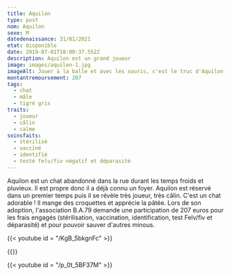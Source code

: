 ```yaml
---
title: Aquilon
type: post
nom: Aquilon
sexe: M
datedenaissance: 31/01/2021
etat: disponible
date: 2019-07-01T18:00:37.552Z
description: Aquilon est un grand joueur
image: images/aquilon-1.jpg
imageAlt: Jouer à la balle et avec les souris, c'est le truc d'Aquilon.
montantremoursement: 207
tags:
  - chat
  - mâle
  - tigré gris
traits:
  - joueur
  - câlin
  - calme
soinsfaits:
  - stérilisé
  - vacciné
  - identifié
  - testé felv/fiv négatif et déparasité
---
```

Aquilon est un chat abandonné dans la rue durant les temps froids et pluvieux. Il est propre donc il a déjà connu un foyer. Aquilon est réservé dans un premier temps puis il se révèle très joueur, très câlin. C'est un chat adorable ! Il mange des croquettes et apprécie la pâtée. Lors de son adoption, l'association B.A.79 demande une participation de 207 euros pour les frais engagés (stérilisation, vaccination, identification, test Felv/fiv et déparasité) et pour pouvoir sauver d'autres minous. 

{{< youtube id = "/KgB_5bkgnFc" >}}

{{<youtube id = "/e748x1SB40g" >}}

{{< youtube id = "/p_0t_5BF37M" >}}
